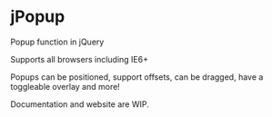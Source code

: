 # jPopup
Popup function in jQuery

Supports all browsers including IE6+

Popups can be positioned, support offsets, can be dragged, have a toggleable overlay and more!

Documentation and website are WIP.
